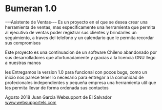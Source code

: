 # Bumeran 1.0
---Asistente de Ventas---
Es un proyecto en el que se desea crear una herramienta de ventas, mas especificamente una herramienta que permita al ejecutivo de ventas poder registrar sus clientes y brindarles un seguimiento, a traves del telefono y un calendario que le permita recordar sus compromisos

Este proyecto es una continuacion de un software Chileno abandonado por sus desarrolladores que afortunadamente y gracias a la licencia GNU llego a nuestras manos

les Entregamos la version 1.0 para funcional con pocos bugs, como un inicio nos parece tener lo necesario para entregar a la comunidad de profecionales independientes y pequeña empresa una herramienta util que les permita llevar de forma ordenada sus contactos

Agosto 2018
Juan Garcia
Websupport de El Salvador
www.websupportels.com
